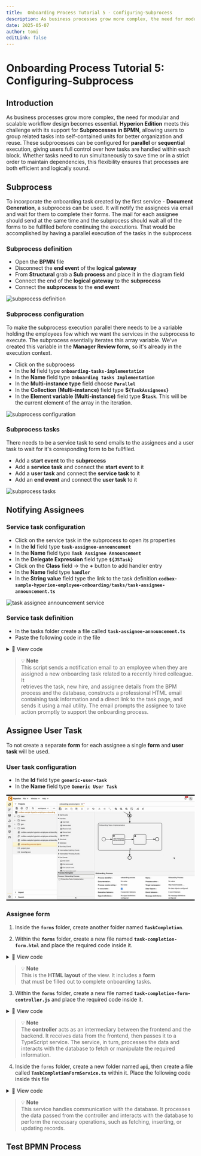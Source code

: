 ```yaml
---
title:  Onboarding Process Tutorial 5 - Configuring-Subprocess
description: As business processes grow more complex, the need for modular and scalable workflow design becomes essential.
date: 2025-05-07
author: tomi
editLink: false
---
```


# Onboarding Process Tutorial 5: Configuring-Subprocess

## Introduction

As business processes grow more complex, the need for modular and scalable workflow design becomes essential. **Hyperion Edition** meets this challenge with its support for **Subprocesses in BPMN**, allowing users to group related tasks into self-contained units for better organization and reuse. These subprocesses can be configured for **parallel** or **sequential** execution, giving users full control over how tasks are handled within each block. Whether tasks need to run simultaneously to save time or in a strict order to maintain dependencies, this flexibility ensures that processes are both efficient and logically sound.

## Subprocess

To incorporate the onboarding task created by the first service - **Document Generation**, a subprocess can be used. It will notify the assignees via email and wait for them to complete their forms. The mail for each assignee should send at the same time and the subprocess should wait all of the forms to be fullfiled before continuing the executions. That would be accomplished by having a parallel execution of the tasks in the subprocess

### Subprocess definition

- Open the **BPMN** file
- Disconnect the **end event** of the **logical gateway**
- From **Structural** grab a **Sub process** and place it in the diagram field
- Connect the end of the **logical gateway** to the **subprocess**
- Connect the **subprocess** to the **end event**

![subprocess definition](../../../../images/2025-05-07-onboarding-process/subprocess.gif)

### Subprocess configuration

To make the subprocess execution parallel there needs to be a variable holding the employees fow which we want the services in the subprocess to execute. The subprocess esentially iterates this array variable. We've created this variable in the **Manager Review form**, so it's already in the execution context.

- Click on the subprocess
- In the **Id** field type **`onboarding-tasks-implementation`**
- In the **Name** field type **`Onboarding Tasks Implementation`**
- In the **Multi-instance type** field choose **`Parallel`**
- In the **Collection (Multi-instance)** field type **$`{TaskAssignees}`**
- In the **Element variable (Multi-instance)** field type **$`task`**. This will be the current element of the array in the iteration.

![subprocess configuration](../../../../images/2025-05-07-onboarding-process/subprocess-configuration.gif)

### Subprocess tasks

There needs to be a service task to send emails to the assignees and a user task to wait for it's coresponding form to be fullfiled.

- Add a **start event** to the **subprocess**
- Add a **service task** and connect the **start event** to it
- Add a **user task** and connect the **service task** to it
- Add an **end event** and connect the **user task** to it

![subprocess tasks](../../../../images/2025-05-07-onboarding-process/subprocess-tasks.gif)

## Notifying Assignees

### Service task configuration

-	Click on the service task in the subprocess to open its properties
-	In the **Id** field type **`task-assignee-announcement`**
-	In the **Name** field type **`Task Assignee Announcement`**
-	In the **Delegate Expression** field type **`${JSTask}`**
-	Click on the **Class** field → the **+** button to add handler entry
-	In the **Name** field type **`handler`**
-	In the **String value** field type the link to the task definition **`codbex-sample-hyperion-employee-onboarding/tasks/task-assignee-announcement.ts`**

![task assignee announcement service](../../../../images/2025-05-07-onboarding-process/task-assignee-announcement.gif)

### Service task definition

- In the tasks folder create a file called **`task-assignee-announcement.ts`**
- Paste the following code in the file

<details>
  <summary>📄 View code</summary>

```typescript
import { EmployeeRepository as EmployeeDao } from "codbex-sample-hyperion-employee-onboarding/gen/codbex-sample-hyperion-employee-onboarding/dao/Employee/EmployeeRepository";
import { DepartmentRepository as DepartmentDao } from "codbex-sample-hyperion-employee-onboarding/gen/codbex-sample-hyperion-employee-onboarding/dao/Department/DepartmentRepository";

import { process } from "sdk/bpm";
import { sendMail } from "./mail-util";

const employeeDao = new EmployeeDao();
const departmentDao = new DepartmentDao();

const execution = process.getExecutionContext();
const executionId = execution.getId();
const processInstanceId = execution.getProcessInstanceId();

const task = process.getVariable(executionId, "task");
const employeeId = process.getVariable(executionId, "Employee");

const newHire = employeeDao.findById(employeeId);
if (!newHire) {
  throw new Error(`Employee with ID ${employeeId} not found!`);
}

const employee = employeeDao.findById(task.Assignee);
if (!employee) {
  throw new Error(`Employee with ID ${task.Assignee} not found!`);
}

const departmentName = departmentDao.findById(newHire.Department).Name;

const subject = task.Name;
console.log("Subject: ", subject);

const finalLink = `${task.Link}&processId=${processInstanceId}`;

const content = `
  <div style="font-family: Arial, sans-serif; line-height: 1.6; color: #333; max-width: 600px; margin: auto; padding: 20px; border: 1px solid #ddd; border-radius: 10px;">
    <div style="text-align: left; margin-bottom: 20px;">
      <img src="https://raw.githubusercontent.com/codbex/codbex.github.io/main/docs/images/logos/codbex-logo.png" alt="Company Logo" style="width: 50px; height: 50px;">
    </div>
    <h2 style="color: #2c3e50; text-align: center;">New Onboarding Task Assigned</h2>
    <p>Dear ${employee.Name},</p>
    <p>You have been assigned a new onboarding task related to <strong>${newHire.Name}</strong> (Department: <strong>${departmentName}</strong>).</p>
    <p>Please click the button below to access your inbox and complete the required steps:</p>
    <div style="text-align: center; margin: 20px 0;">
      <a href="${finalLink}" target="_blank" style="
        display: inline-block;
        padding: 12px 24px;
        font-size: 16px;
        color: #fff;
        background-color: #007bff;
        text-decoration: none;
        border-radius: 5px;
      ">Fulfill Task</a>
    </div>
    <p style="text-align: center; font-size: 14px; color: #555;">
      Alternatively, you can access it here: 
      <a href="${finalLink}" target="_blank" style="color: #007bff; text-decoration: underline;">
        Fulfill Your Onboarding Task
      </a>
    </p>
    <p>If you have any questions or need support, please contact the HR team.</p>
    <p>Best regards.</p>
  </div>
`;

sendMail(employee.Email, subject, content);

```

</details>

> 💡 **Note**  
> This script sends a notification email to an employee when they are
> assigned a new onboarding task related to a recently hired colleague. It  
> retrieves the task, new hire, and assignee details from the BPM process
> and the database, constructs a professional HTML email containing task 
> information and a direct link to the task page, and sends it using a mail
> utility. The email prompts the assignee to take action promptly to support
> the onboarding process.

## Assignee User Task

To not create a separate **form** for each assignee a single **form** and **user task** will be used.

### User task configuration

-	In the **Id** field type **`generic-user-task`**
-	In the **Name** field type **`Generic User Task`**

![assignee user task configuration](../../../../images/2025-05-07-onboarding-process/assignee-user-task-configuration.gif)

### Assignee form

1. Inside the **`forms`** folder, create another folder named **`TaskCompletion`**.

2. Within the **`forms`** folder, create a new file named **`task-completion-form.html`** and place the required code inside it.

<details>
  <summary>📄 View code</summary>
  
```
<!DOCTYPE html>
<html lang="en" xmlns="http://www.w3.org/1999/xhtml" ng-app="templateApp" ng-controller="templateController">

    <head>
        <meta charset="utf-8" />
        <meta name="viewport" content="width=device-width, initial-scale=1">
        <link rel="icon" sizes="any" href="data:;base64,iVBORw0KGgo=">
        <title dg-view-title></title>
        <script type="text/javascript" src="task-completion-generate.js"></script>
        <script type="text/javascript" src="/services/js/platform-core/services/loader.js?id=view-js"></script>
        <link type="text/css" rel="stylesheet" href="/services/js/platform-core/services/loader.js?id=view-css" />
        <script src="task-completion-form-controller.js">
        </script>
    </head>

    <body class="bk-vbox">
        <h2 bk-title class="bk-padding--md bk-center" wrap="true" header-size="2" aria-label="title" ng-if="!completed"> Task completion</h2>
        <bk-scrollbar class="bk-full-height bk-padding--sm bk-center--horizontal">
            <bk-message-page glyph="sap-icon--message-information" ng-if="completed">
                <bk-message-page-title>All Employee Tasks Have Been Completed!</bk-message-page-title>
                <bk-message-page-subtitle>Great job! Every task in the list has been successfully completed.
                </bk-message-page-subtitle>
            </bk-message-page>
            <bk-panel ng-if="!completed" expanded="true" compact="true" class="bk-restrict-width--sm bk-full-width">
                <bk-panel-content aria-label="Panel Content">

                    <bk-list byline="true">
                        <bk-list-item ng-repeat="next in taskList">
                            <bk-list-content item-title="{{ next.Name }}">
                                <bk-list-byline align="left">
                                    {{ next.Description }}
                                </bk-list-byline>
                                <bk-list-byline align="right">
                                    <bk-button ng-if="!next.isCompleted" label="Complete" state="emphasized" ng-click="completeTask(next)">
                                    </bk-button>
                                </bk-list-byline>
                            </bk-list-content>
                        </bk-list-item>
                    </bk-list>
                </bk-panel-content>
            </bk-panel>
        </bk-scrollbar>

        <theme></theme>
    </body>

</html>

```
</details>

> 💡 **Note**  
> This is the **HTML layout** of the view. It includes a **form**  
> that must be filled out to complete onboarding tasks.

3. Within the **`forms`** folder, create a new file named **`task-completion-form-controller.js`** and place the required code inside it.


<details>
  <summary>📄 View code</summary>

```
angular.module('templateApp', ['blimpKit', 'platformView']).controller('templateController', ($scope, $http) => {

    $scope.entity = {};
    $scope.forms = {
        details: {},
    };

    const employeeId = new URLSearchParams(window.location.search).get('employeeId');
    const processInstanceId = new URLSearchParams(window.location.search).get('processId');

    const tasksUrl =
        "/services/ts/codbex-sample-hyperion-employee-onboarding/forms/TaskCompletion/api/TaskCompletionFormService.ts/tasksData/" + employeeId;
    const completeTaskUrl =
        "/services/ts/codbex-sample-hyperion-employee-onboarding/forms/TaskCompletion/api/TaskCompletionFormService.ts/completeTask/" + processInstanceId;

    $http.get(tasksUrl)
        .then(response => {
            $scope.taskList = response.data;
            $scope.completed = response.data.length === 0;
        })
        .catch((error) => {
            console.error("Error getting task data: ", error);
        });

    $scope.completeTask = (task) => {
        $http.post(completeTaskUrl, task)
            .then(response => {
                console.log("Task updated successfully", task.Id, response.data);
                return $http.get(tasksUrl);
            })
            .then(response => {
                $scope.taskList = response.data;
                $scope.completed = response.data.length === 0;
            })
            .catch((error) => {
                console.error("Error completing or refreshing task", error);
            });
    };
});
```
</details>

> 💡 **Note**   
> The **controller** acts as an intermediary between the frontend and the backend. It receives data from the frontend, then passes it to a TypeScript service. The service, in turn, processes the data and interacts with the database to fetch or manipulate the required information.


4. Inside the `forms` folder, create a new folder named **`api`**, then create a file called **`TaskCompletionFormService.ts`** within it. Place the following code inside this file


<details>
  <summary>📄 View code</summary>

```
import { OnboardingTaskRepository as OnboardingTaskDao } from "codbex-sample-hyperion-employee-onboarding/gen/codbex-sample-hyperion-employee-onboarding/dao/OnboardingTask/OnboardingTaskRepository";
import { EmployeeRepository as EmployeeDao } from "codbex-sample-hyperion-employee-onboarding/gen/codbex-sample-hyperion-employee-onboarding/dao/Employee/EmployeeRepository";

import { Controller, Get, Post } from "sdk/http";
import { user } from "sdk/security";
import { tasks } from "sdk/bpm";

@Controller
class TaskCompletionFormService {

    private readonly onboardingTaskDao;
    private readonly employeeDao;

    constructor() {
        this.onboardingTaskDao = new OnboardingTaskDao();
        this.employeeDao = new EmployeeDao();
    }

    @Get("/tasksData/:employeeId")
    public tasksData(_: any, ctx: any) {
        const employeeId = ctx.pathParameters.employeeId;

        const users = this.employeeDao.findAll({
            $filter: {
                equals: {
                    Email: user.getName()
                }
            }
        });

        const tasks = this.onboardingTaskDao.findAll({
            $filter: {
                equals: {
                    Employee: employeeId,
                    Status: 2,
                    Assignee: users[0].Id
                }
            }
        });

        return tasks;
    }

    @Post("/completeTask/:processInstanceId")
    public completeTask(body: any, ctx: any) {
        const processInstanceId = ctx.pathParameters.processInstanceId;

        const processTask = tasks.list().filter(task => task.data.processInstanceId === processInstanceId);

        let task = this.onboardingTaskDao.findById(body.Id);
        task.Status = 3;
        this.onboardingTaskDao.update(task);

        tasks.complete(processTask[0].data.id);
    }
}
```

</details>

> 💡 **Note**   
> This service handles communication with the database. It processes the data passed from the controller and interacts with the database to perform the necessary operations, such as fetching, inserting, or updating records.

## Test BPMN Process
